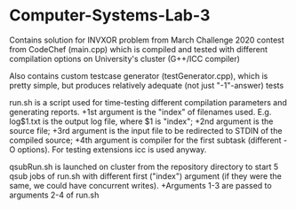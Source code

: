 # Computer-Systems-Lab-3
Contains solution for INVXOR problem from March Challenge 2020 contest from CodeChef (main.cpp)
which is compiled and tested with different compilation options on University's cluster (G++/ICC compiler)

Also contains custom testcase generator (testGenerator.cpp), which is pretty simple, but produces
relatively adequate (not just "-1"-answer) tests

run.sh is a script used for time-testing different compilation parameters and generating reports.
+1st argument is the "index" of filenames used. E.g. log$1.txt is the output log file, where $1 is "index";
+2nd argument is the source file;
+3rd argument is the input file to be redirected to STDIN of the compiled source;
+4th argument is compiler for the first subtask (different -O options). For testing extensions icc is used anyway.

qsubRun.sh is launched on cluster from the repository directory to start 5 qsub jobs
of run.sh with different first ("index") argument (if they were the same, we could have concurrent writes).
+Arguments 1-3 are passed to arguments 2-4 of run.sh
